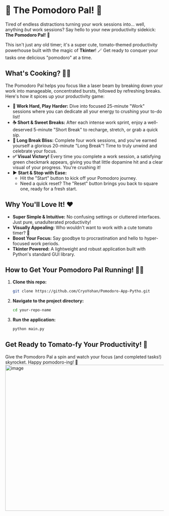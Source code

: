 # 🍅 The Pomodoro Pal! 🚀

Tired of endless distractions turning your work sessions into… well, anything *but* work sessions? Say hello to your new productivity sidekick: **The Pomodoro Pal!** 🎉

This isn't just any old timer; it's a super cute, tomato-themed productivity powerhouse built with the magic of **Tkinter**! 🪄 Get ready to conquer your tasks one delicious "pomodoro" at a time.

## What's Cooking? 🧑‍🍳

The Pomodoro Pal helps you focus like a laser beam by breaking down your work into manageable, concentrated bursts, followed by refreshing breaks. Here's how it spices up your productivity game:

* **🍅 Work Hard, Play Harder:** Dive into focused 25-minute "Work" sessions where you can dedicate all your energy to crushing your to-do list!
* **☕ Short & Sweet Breaks:** After each intense work sprint, enjoy a well-deserved 5-minute "Short Break" to recharge, stretch, or grab a quick sip.
* **🎉 Long Break Bliss:** Complete four work sessions, and you've earned yourself a glorious 20-minute "Long Break"! Time to truly unwind and celebrate your focus.
* **✅ Visual Victory!** Every time you complete a work session, a satisfying green checkmark appears, giving you that little dopamine hit and a clear visual of your progress. You're crushing it!
* **▶️ Start & Stop with Ease:**
    * Hit the "Start" button to kick off your Pomodoro journey.
    * Need a quick reset? The "Reset" button brings you back to square one, ready for a fresh start.

## Why You'll Love It! ❤️

* **Super Simple & Intuitive:** No confusing settings or cluttered interfaces. Just pure, unadulterated productivity!
* **Visually Appealing:** Who wouldn't want to work with a cute tomato timer? 🍅
* **Boost Your Focus:** Say goodbye to procrastination and hello to hyper-focused work periods.
* **Tkinter Powered:** A lightweight and robust application built with Python's standard GUI library.

## How to Get Your Pomodoro Pal Running! 🏃‍♀️

1.  **Clone this repo:**
    ```bash
    git clone https://github.com/CryoYohan/Pomodoro-App-Pytho.git
    ```
  
2.  **Navigate to the project directory:**
    ```bash
    cd your-repo-name
    ```
3.  **Run the application:**
    ```bash
    python main.py
    ```
   
## Get Ready to Tomato-fy Your Productivity! 🚀

Give the Pomodoro Pal a spin and watch your focus (and completed tasks!) skyrocket. Happy pomodoro-ing! 🌟
<img width="509" height="464" alt="image" src="https://github.com/user-attachments/assets/568d7a0e-af53-4f92-8dc7-137d1743bead" />

